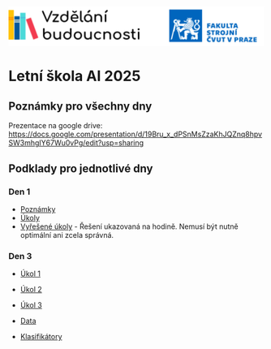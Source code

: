 ![Project header](./doc/header.drawio.svg)

# Letní škola AI 2025

## Poznámky pro všechny dny

Prezentace na google drive:
https://docs.google.com/presentation/d/19Bru_x_dPSnMsZzaKhJQZnq8hpvSW3mhgIY67Wu0vPg/edit?usp=sharing

## Podklady pro jednotlivé dny

### Den 1

* [Poznámky](Den01/poznamky.ipynb)
* [Úkoly](Den01/ukoly.ipynb)
* [Vyřešené úkoly](Den01/ukoly_reseni.ipynb) - Řešení ukazovaná na hodině. Nemusí být nutně optimální ani zcela správná.

### Den 3

* [Úkol 1](Den03/ukol1.ipynb)
* [Úkol 2](Den03/ukol2.ipynb)
* [Úkol 3](Den03/ukol3.ipynb)

* [Data](Den03/data/)
* [Klasifikátory](Den03/classifiers/)
